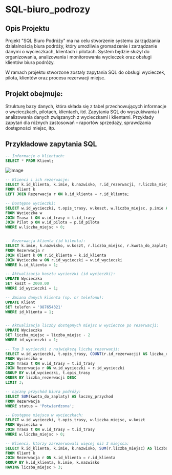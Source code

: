 # SQL-biuro_podrozy

## Opis Projektu

Projekt "SQL Biuro Podróży" ma na celu stworzenie systemu zarządzania działalnością biura podróży, który umożliwia gromadzenie i zarządzanie danymi o wycieczkach, klientach i pilotach. System będzie służył do organizowania, analizowania i monitorowania wycieczek oraz obsługi klientów biura podróży.

W ramach projektu stworzone zostały zapytania SQL do obsługi wycieczek, pilota, klientów oraz procesu rezerwacji miejsc.

## Projekt obejmuje:

Strukturę bazy danych, która składa się z tabel przechowujących informacje o wycieczkach, pilotach, klientach, itd.
Zapytania SQL do wyszukiwania i analizowania danych związanych z wycieczkami i klientami.
Przykłady zapytań dla różnych zastosowań – raportów sprzedaży, sprawdzania dostępności miejsc, itp.

## Przykładowe zapytania SQL

```sql
-- Informacje o klientach:
SELECT * FROM Klient;
```
![image](https://github.com/user-attachments/assets/fc0758dc-c52b-4198-8e50-4bc2252a9aab)
```sql
-- Klienci i ich rezerwacje:
SELECT k.id_klienta, k.imie, k.nazwisko, r.id_rezerwacji, r.liczba_miejsc
FROM Klient k
LEFT JOIN Rezerwacja r ON k.id_klienta = r.id_klienta;

-- Dostępne wycieczki:
SELECT w.id_wycieczki, t.opis_trasy, w.koszt, w.liczba_miejsc, p.imie AS pilot_imie, p.nazwisko AS pilot_nazwisko
FROM Wycieczka w
JOIN Trasa t ON w.id_trasy = t.id_trasy
JOIN Pilot p ON w.id_pilota = p.id_pilota
WHERE w.liczba_miejsc > 0;


-- Rezerwacja klienta (id kilenta):
SELECT k.imie, k.nazwisko, w.koszt, r.liczba_miejsc, r.kwota_do_zaplaty
FROM Rezerwacja r
JOIN Klient k ON r.id_klienta = k.id_klienta
JOIN Wycieczka w ON r.id_wycieczki = w.id_wycieczki
WHERE k.id_klienta = 1;

-- Aktualizacja kosztu wycieczki (id wycieczki):
UPDATE Wycieczka
SET koszt = 2000.00
WHERE id_wycieczki = 1;

-- Zmiana danych klienta (np. nr telefonu):
UPDATE Klient
SET telefon = '987654321'
WHERE id_klienta = 1;


-- Aktualizacja liczby dostępnych miejsc w wycieczce po rezerwacji:
UPDATE Wycieczka
SET liczba_miejsc = liczba_miejsc - 2
WHERE id_wycieczki = 1;

-- Top 3 wycieczki z największą liczbą rezerwacji:
SELECT w.id_wycieczki, t.opis_trasy, COUNT(r.id_rezerwacji) AS liczba_rezerwacji
FROM Wycieczka w
JOIN Trasa t ON w.id_trasy = t.id_trasy
JOIN Rezerwacja r ON w.id_wycieczki = r.id_wycieczki
GROUP BY w.id_wycieczki, t.opis_trasy
ORDER BY liczba_rezerwacji DESC
LIMIT 3;

-- Łączny przychód biura podróży:
SELECT SUM(kwota_do_zaplaty) AS laczny_przychod
FROM Rezerwacja
WHERE status = 'Potwierdzona';

-- Dostępne miejsca w wycieczkach:
SELECT w.id_wycieczki, t.opis_trasy, w.liczba_miejsc, w.koszt
FROM Wycieczka w
JOIN Trasa t ON w.id_trasy = t.id_trasy
WHERE w.liczba_miejsc > 0;

-- Klienci, którzy zarezerwowali więcej niż 3 miejsca:
SELECT k.id_klienta, k.imie, k.nazwisko, SUM(r.liczba_miejsc) AS liczba_miejsc
FROM Klient k
JOIN Rezerwacja r ON k.id_klienta = r.id_klienta
GROUP BY k.id_klienta, k.imie, k.nazwisko
HAVING liczba_miejsc > 3;
